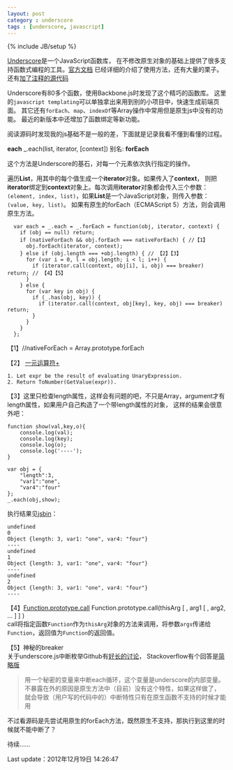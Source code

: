 ```yaml
---
layout: post
category : underscore
tags : [underscore, javascript]
---
```

{% include JB/setup %}

[Underscore](http://github.com/documentcloud/underscore/)是一个JavaScript函数库，
在不修改原生对象的基础上提供了很多支持函数式编程的工具。[官方文档](http://documentcloud.github.com/underscore/)
已经详细的介绍了使用方法，还有大量的栗子。还有[加了注释的源代码](http://documentcloud.github.com/underscore/docs/underscore.html)

Underscore有80多个函数，使用Backbone.js时发现了这个精巧的函数库。
这里的`javascript templating`可以单独拿出来用到别的小项目中，快速生成前端页面。
其它还有`forEach`、`map`、`indexOf`等Array操作中常用但是原生js中没有的功能。
最近的新版本中还增加了函数绑定等新功能。

阅读源码时发现我的js基础不是一般的差，下面就是记录我看不懂到看懂的过程。

**each** _.each(list, iterator, \[context\]) 别名: **forEach**

这个方法是Underscore的基石，对每一个元素依次执行指定的操作。

遍历**List**，用其中的每个值生成一个**iterator**对象。如果传入了**context**，
则把**iterator**绑定到**context**对象上。每次调用**iterator**对象都会传入三个参数：
`(element, index, list)`，如果**List**是一个JavaScript对象，则传入参数：`(value, key, list)`。
如果有原生的forEach（ECMAScript 5）方法，则会调用原生方法。

      var each = _.each = _.forEach = function(obj, iterator, context) {
        if (obj == null) return;
        if (nativeForEach && obj.forEach === nativeForEach) { //【1】
          obj.forEach(iterator, context);
        } else if (obj.length === +obj.length) { // 【2】【3】
          for (var i = 0, l = obj.length; i < l; i++) {
            if (iterator.call(context, obj[i], i, obj) === breaker) return; // 【4】【5】
          }
        } else {
          for (var key in obj) {
            if (_.has(obj, key)) {
              if (iterator.call(context, obj[key], key, obj) === breaker) return;
            }
          }
        }
      };

【1】//nativeForEach = Array.prototype.forEach

【2】 [一元运算符+](http://www.ecma-international.org/ecma-262/5.1/#sec-11.4.6)

    1. Let expr be the result of evaluating UnaryExpression.
    2. Return ToNumber(GetValue(expr)).

【3】这里只检查length属性，这样会有问题的吧，不只是Array，argument才有length属性，如果用户自己构造了一个带length属性的对象，
这样的结果会很意外吧：

    function show(val,key,o){
        console.log(val);
        console.log(key);
        console.log(o);
        console.log('----');
    }

    var obj = {
        "length":3,
        "var1":"one",
        "var4":"four"
    };
    _.each(obj,show);



执行结果见[jsbin](http://jsbin.com/uxeneb/3/edit)：

    undefined
    0
    Object {length: 3, var1: "one", var4: "four"}
    ----
    undefined
    1
    Object {length: 3, var1: "one", var4: "four"}
    ----
    undefined
    2
    Object {length: 3, var1: "one", var4: "four"}
    ----
【4】[Function.prototype.call](http://www.ecma-international.org/ecma-262/5.1/#sec-15.3.4.4)
Function.prototype.call\(thisArg \[ , arg1 \[ , arg2, … \] \] \)  
call将指定函数`Function`作为`thisArg`对象的方法来调用，将参数`args`传递给`Function`，返回值为`Function`的返回值。

【5】神秘的breaker  
关于underscore.js中断枚举Github有[好长的讨论](https://github.com/documentcloud/underscore/issues/596)，
Stackoverflow有个回答是[简略版](http://stackoverflow.com/questions/11600735/underscores-each-checking-for-return-of-callback)

> 用一个秘密的变量来中断each循环，这个变量是underscore的内部变量。
> 不暴露在外的原因是原生方法中（目前）没有这个特性，如果这样做了，
> 就会导致（用户写的代码中的）中断特性只有在原生函数不支持的时候才能用

不过看源码是先尝试用原生的forEach方法，既然原生不支持，那执行到这里的时候就不能中断了？

待续……

Last update：2012年12月19日 14:26:47




